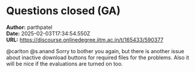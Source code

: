 # Questions closed (GA)

**Author:** parthpatel  
**Date:** 2025-02-03T17:34:54.550Z  
**URL:** https://discourse.onlinedegree.iitm.ac.in/t/165433/590377

@carlton @s.anand
Sorry to bother you again, but there is another issue about inactive download buttons for required files for the problems. Also it will be nice if the evaluations are turned on too.
